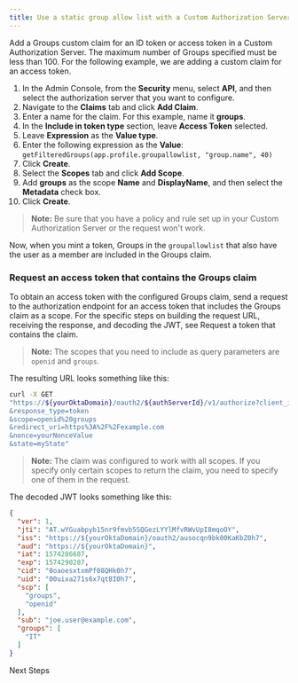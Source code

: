 ```yaml
---
title: Use a static group allow list with a Custom Authorization Server
---
```


Add a Groups custom claim for an ID token or access token in a Custom Authorization Server. The maximum number of Groups specified must be less than 100. For the following example, we are adding a custom claim for an access token.

1. In the Admin Console, from the **Security** menu, select **API**, and then select the authorization server that you want to configure.
2. Navigate to the **Claims** tab and click **Add Claim**.
3. Enter a name for the claim. For this example, name it **groups**.
4. In the **Include in token type** section, leave **Access Token** selected.
5. Leave **Expression** as the **Value type**.
6. Enter the following expression as the **Value**: `getFilteredGroups(app.profile.groupallowlist, "group.name", 40)`
7. Click **Create**.
8. Select the **Scopes** tab and click **Add Scope**.
9. Add **groups** as the scope **Name** and **DisplayName**, and then select the **Metadata** check box.
10. Click **Create**.

> **Note:** Be sure that you have a policy and rule set up in your Custom Authorization Server or the request won't work.

Now, when you mint a token, Groups in the `groupallowlist` that also have the user as a member are included in the Groups claim.

### Request an access token that contains the Groups claim

To obtain an access token with the configured Groups claim, send a request to the authorization endpoint for an access token that includes the Groups claim as a scope. For the specific steps on building the request URL, receiving the response, and decoding the JWT, see <GuideLink link="../request-token-claim">Request a token that contains the claim</GuideLink>.

> **Note:** The scopes that you need to include as query parameters are `openid` and `groups`.

The resulting URL looks something like this:

```bash
curl -X GET
"https://${yourOktaDomain}/oauth2/${authServerId}/v1/authorize?client_id=xamplefa39J4jXdcCwWA
&response_type=token
&scope=openid%20groups
&redirect_uri=https%3A%2F%2Fexample.com
&nonce=yourNonceValue
&state=myState"
```

> **Note:** The claim was configured to work with all scopes. If you specify only certain scopes to return the claim, you need to specify one of them in the request.

The decoded JWT looks something like this:

```json
{
  "ver": 1,
  "jti": "AT.wYGuabpyb15nr9fmvb5SQGezLYYlMfvRWvUpI8mqoOY",
  "iss": "https://${yourOktaDomain}/oauth2/ausocqn9bk00KaKbZ0h7",
  "aud": "https://${yourOktaDomain}",
  "iat": 1574286687,
  "exp": 1574290287,
  "cid": "0oaoesxtxmPf08QHk0h7",
  "uid": "00uixa271s6x7qt8I0h7",
  "scp": [
    "groups",
    "openid"
  ],
  "sub": "joe.user@example.com",
  "groups": [
    "IT"
  ]
}
```

<NextSectionLink>Next Steps</NextSectionLink>
